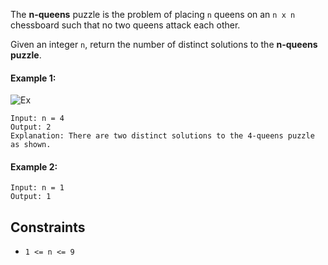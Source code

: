 The **n-queens** puzzle is the problem of placing `n` queens on an `n x n` chessboard such that no two queens attack each other.

Given an integer `n`, return the number of distinct solutions to the **n-queens puzzle**.

 

#### Example 1:
![Ex](https://assets.leetcode.com/uploads/2020/11/13/queens.jpg)
```plaintext
Input: n = 4
Output: 2
Explanation: There are two distinct solutions to the 4-queens puzzle as shown.
```
#### Example 2:
```plaintext
Input: n = 1
Output: 1
 ```

## Constraints

- `1 <= n <= 9`
